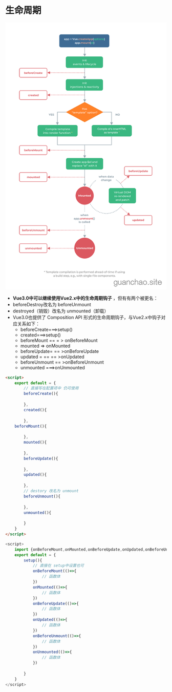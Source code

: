 # 生命周期

![1684155362059](image/23-05-15-vue3-生命周期/1684155362059.png)

* **Vue3.0中可以继续使用Vue2.x中的生命周期钩子** ，但有有两个被更名：
* beforeDestroy改名为 beforeUnmount
* destroyed（销毁）改名为 unmounted（卸载）
* Vue3.0也提供了 Composition API 形式的生命周期钩子，与Vue2.x中钩子对应关系如下：
  * beforeCreate===>setup()
  * created===>setup()
  * beforeMount == = > onBeforeMount
  * mounted => onMounted
  * beforeUpdate= == >onBeforeUpdate
  * updated = == == >onUpdated
  * beforeUnmount == >onBeforeUnmount
  * unmounted ===>onUnmounted

```html
<script>
    export default = {
        // 直接写在配置项中 仍可使用
        beforeCreate(){

        },
        created(){

        },
	beforeMount(){
    
        },
        mounted(){
    
        },
        beforeUpdate(){
    
        },
        updated(){
    
        },
        // destory 改名为 unmount
        beforeUnmount(){
    
        },
        unmounted(){
    
        }
    }
</script>
```

```js
<script>
    import {onBeforeMount,onMounted,onBeforeUpdate,onUpdated,onBeforeUnmount,onUnmounted} from 'vue'
    export default = {
        setup(){
            // 直接在 setup中设置也可
            onBeforeMount(()=>{
                // 函数体
            })
            onMounted(()=>{
                // 函数体
            })
            onBeforeUpdate(()=>{
                // 函数体
            })
            onUpdated(()=>{
                // 函数体
            })
            onBeforeUnmount(()=>{
                // 函数体
            })
            onUnmounted(()=>{
                // 函数体
            })

        }
    }
</script>
```
